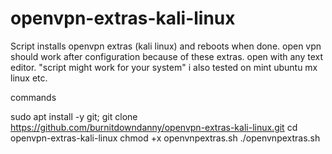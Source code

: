 # openvpn-extras-kali-linux
Script installs openvpn extras (kali linux) and reboots when done. open vpn should work after configuration because of these extras. open with any text editor. "script might work for your system" i also tested on mint ubuntu mx linux etc. 
 
 
 commands
 
 sudo apt install -y git; git clone https://github.com/burnitdowndanny/openvpn-extras-kali-linux.git
 cd openvpn-extras-kali-linux
 chmod +x openvnpextras.sh 
 ./openvnpextras.sh 
